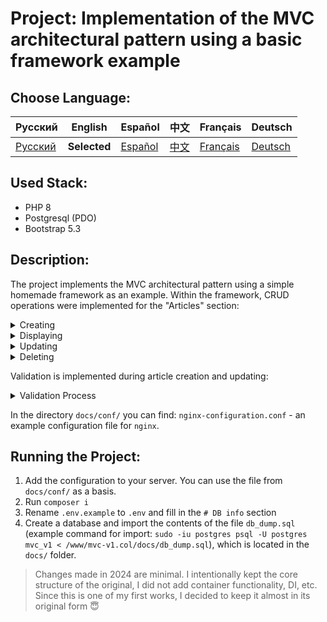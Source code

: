 # Project: Implementation of the MVC architectural pattern using a basic framework example

## Choose Language:

| Русский                                                     | English                              | Español                              | 中文                              | Français                              | Deutsch                              |
|-------------------------------------------------------------|--------------------------------------|--------------------------------------|---------------------------------|---------------------------------------|--------------------------------------|
| [Русский](../../README.md) | **Selected** | [Español](./README_es.md) | [中文](./README_zh.md) | [Français](./README_fr.md) | [Deutsch](./README_de.md) |

## Used Stack:

- PHP 8
- Postgresql (PDO)
- Bootstrap 5.3

## Description:

The project implements the MVC architectural pattern using a simple homemade framework as an example. Within the framework, CRUD operations were implemented for the "Articles" section:

<details>
  <summary>Creating</summary>

![ajax filter is in operation](../img/mvc-create-article.gif)
</details>

<details>
  <summary>Displaying</summary>

![ajax filter is in operation](../img/mvc-read-article.gif)
</details>

<details>
  <summary>Updating</summary>

![ajax filter is in operation](../img/mvc-update-article.gif)
</details>

<details>
  <summary>Deleting</summary>

![ajax filter is in operation](../img/mvc-delete-article.gif)
</details>

Validation is implemented during article creation and updating:

<details>
  <summary>Validation Process</summary>

![ajax filter is in operation](../img/mvc-validation.gif)
</details>

In the directory `docs/conf/` you can find: `nginx-configuration.conf` - an example configuration file for `nginx`.

## Running the Project:

1. Add the configuration to your server. You can use the file from `docs/conf/` as a basis.
2. Run `composer i`
3. Rename `.env.example` to `.env` and fill in the `# DB info` section
4. Create a database and import the contents of the file `db_dump.sql` (example command for import: `sudo -iu postgres psql -U postgres mvc_v1 < /www/mvc-v1.col/docs/db_dump.sql`), which is located in the `docs/` folder.

> Changes made in 2024 are minimal. I intentionally kept the core structure of the original, I did not add container functionality, DI, etc. Since this is one of my first works, I decided to keep it almost in its original form 😇